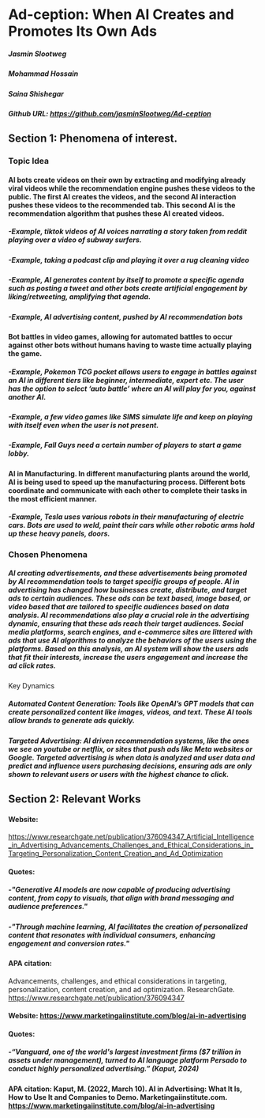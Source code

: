 # Ad-ception: When AI Creates and Promotes Its Own Ads

##### Jasmin Slootweg
##### Mohammad Hossain
##### Saina Shishegar
##### Github URL: https://github.com/jasminSlootweg/Ad-ception

## Section 1: Phenomena of interest.
### Topic Idea

#### AI bots create videos on their own by extracting and modifying already viral videos while the recommendation engine pushes these videos to the public. The first AI creates the videos, and the second AI interaction pushes these videos to the recommended tab. This second AI is the recommendation algorithm that pushes these AI created videos. 
##### -Example, tiktok videos of AI voices narrating a story taken from reddit playing over a video of subway surfers.
##### -Example, taking a podcast clip and playing it over a rug cleaning video
##### -Example, AI generates content by itself to promote a specific agenda such as posting a tweet and other bots create artificial engagement by liking/retweeting, amplifying that agenda.
##### -Example, AI advertising content, pushed by AI recommendation bots
#### Bot battles in video games, allowing for automated battles to occur against other bots without humans having to waste time actually playing the game.
##### -Example, Pokemon TCG pocket allows users to engage in battles against an AI in different tiers like beginner, intermediate, expert etc. The user has the option to select ‘auto battle’ where an AI will play for you, against another AI.
##### -Example, a few video games like SIMS simulate life and keep on playing with itself even when the user is not present.
##### -Example, Fall Guys need a certain number of players to start a game lobby.
#### AI in Manufacturing. In different manufacturing plants around the world, AI is being used to speed up the manufacturing process. Different bots coordinate and communicate with each other to complete their tasks in the most efficient manner.
##### -Example, Tesla uses various robots in their manufacturing of electric cars. Bots are used to weld, paint their cars while other robotic arms hold up these heavy panels, doors. 

### Chosen Phenomena
##### AI creating advertisements, and these advertisements being promoted by AI recommendation tools to target specific groups of people. AI in advertising has changed how businesses create, distribute, and target ads to certain audiences. These ads can be text based, image based, or video based that are tailored to specific audiences based on data analysis. AI recommendations also play a crucial role in the advertising dynamic, ensuring that these ads reach their target audiences. Social media platforms, search engines, and e-commerce sites are littered with ads that use AI algorithms to analyze the behaviors of the users using the platforms. Based on this analysis, an AI system will show the users ads that fit their interests, increase the users engagement and increase the ad click rates.
Key Dynamics
##### Automated Content Generation: Tools like OpenAI’s GPT models that can create personalized content like images, videos, and text. These AI tools allow brands to generate ads quickly.
##### Targeted Advertising: AI driven recommendation systems, like the ones we see on youtube or netflix, or sites that push ads like Meta websites or Google. Targeted advertising is when data is analyzed and user data and predict and influence users purchasing decisions, ensuring ads are only shown to relevant users or users with the highest chance to click.

## Section 2: Relevant Works
#### Website: 
https://www.researchgate.net/publication/376094347_Artificial_Intelligence_in_Advertising_Advancements_Challenges_and_Ethical_Considerations_in_Targeting_Personalization_Content_Creation_and_Ad_Optimization
#### Quotes:
##### -"Generative AI models are now capable of producing advertising content, from copy to visuals, that align with brand messaging and audience preferences." 
##### -"Through machine learning, AI facilitates the creation of personalized content that resonates with individual consumers, enhancing engagement and conversion rates."
#### APA citation:
 Advancements, challenges, and ethical considerations in targeting, personalization, content creation, and ad optimization. ResearchGate. https://www.researchgate.net/publication/376094347

#### Website: https://www.marketingaiinstitute.com/blog/ai-in-advertising
#### Quotes:
##### -“Vanguard, one of the world's largest investment firms ($7 trillion in assets under management), turned to AI language platform Persado to conduct highly personalized advertising.” (Kaput, 2024)
#### APA citation: Kaput, M. (2022, March 10). AI in Advertising: What It Is, How to Use It and Companies to Demo. Marketingaiinstitute.com. https://www.marketingaiinstitute.com/blog/ai-in-advertising
